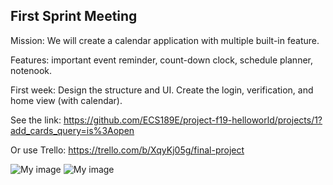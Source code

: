 ## First Sprint Meeting

Mission: We will create a calendar application with multiple built-in feature.

Features: important event reminder, count-down clock, schedule planner, notenook.

First week: Design the structure and UI. Create the login, verification, and home view (with calendar).

See the link: https://github.com/ECS189E/project-f19-helloworld/projects/1?add_cards_query=is%3Aopen

Or use Trello: https://trello.com/b/XqyKj05g/final-project

![My image](https://github.com/ECS189E/project-f19-helloworld/blob/master/mmexport1573026704192.jpg)
![My image](https://github.com/ECS189E/project-f19-helloworld/blob/master/mmexport1573026706407.jpg)
